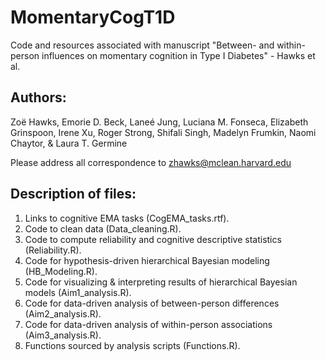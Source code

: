 # MomentaryCogT1D
Code and resources associated with manuscript "Between- and within-person influences on momentary cognition in Type I Diabetes" - Hawks et al.  

## Authors:  

Zoë Hawks, Emorie D. Beck, Laneé Jung, Luciana M. Fonseca, Elizabeth Grinspoon, Irene Xu, Roger Strong, Shifali Singh, Madelyn Frumkin, Naomi Chaytor, & Laura T. Germine  

Please address all correspondence to zhawks@mclean.harvard.edu

## Description of files:

1. Links to cognitive EMA tasks (CogEMA_tasks.rtf).  
2. Code to clean data (Data_cleaning.R).  
3. Code to compute reliability and cognitive descriptive statistics (Reliability.R).  
4. Code for hypothesis-driven hierarchical Bayesian modeling (HB_Modeling.R).  
5. Code for visualizing & interpreting results of hierarchical Bayesian models (Aim1_analysis.R).
6. Code for data-driven analysis of between-person differences (Aim2_analysis.R).
7. Code for data-driven analysis of within-person associations (Aim3_analysis.R). 
8. Functions sourced by analysis scripts (Functions.R).  



